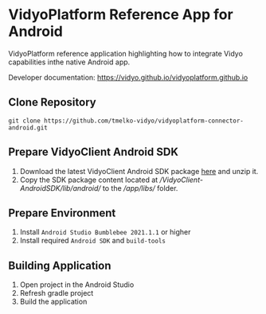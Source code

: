 # VidyoPlatform Reference App for Android
VidyoPlatform reference application highlighting how to integrate Vidyo capabilities inthe native Android app.

Developer documentation: https://vidyo.github.io/vidyoplatform.github.io

## Clone Repository
```
git clone https://github.com/tmelko-vidyo/vidyoplatform-connector-android.git
```

## Prepare VidyoClient Android SDK

1. Download the latest VidyoClient Android SDK package [here](https://static.vidyo.io/latest/package/VidyoClient-AndroidSDK.zip) and unzip it.
2. Copy the SDK package content located at */VidyoClient-AndroidSDK/lib/android/* to the */app/libs/* folder.

## Prepare Environment

1. Install `Android Studio Bumblebee 2021.1.1` or higher
2. Install required `Android SDK` and `build-tools`

## Building Application

1. Open project in the Android Studio
2. Refresh gradle project
3. Build the application
